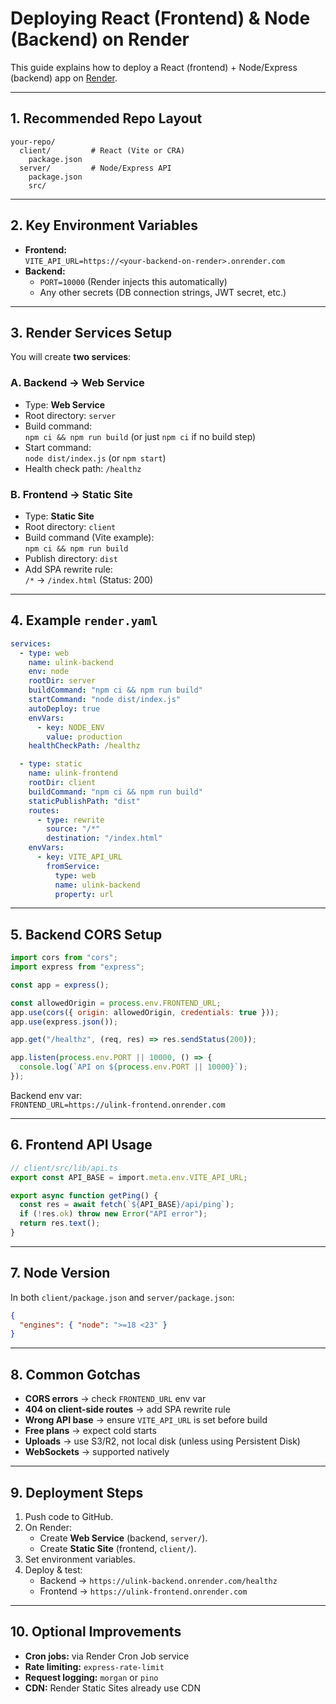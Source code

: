 # Deploying React (Frontend) & Node (Backend) on Render

This guide explains how to deploy a React (frontend) + Node/Express (backend) app on [Render](https://render.com).

---

## 1. Recommended Repo Layout
```
your-repo/
  client/         # React (Vite or CRA)
    package.json
  server/         # Node/Express API
    package.json
    src/
```

---

## 2. Key Environment Variables
- **Frontend:**  
  `VITE_API_URL=https://<your-backend-on-render>.onrender.com`
- **Backend:**  
  - `PORT=10000` (Render injects this automatically)  
  - Any other secrets (DB connection strings, JWT secret, etc.)

---

## 3. Render Services Setup
You will create **two services**:

### A. Backend → Web Service
- Type: **Web Service**
- Root directory: `server`
- Build command:  
  `npm ci && npm run build` (or just `npm ci` if no build step)
- Start command:  
  `node dist/index.js` (or `npm start`)
- Health check path: `/healthz`

### B. Frontend → Static Site
- Type: **Static Site**
- Root directory: `client`
- Build command (Vite example):  
  `npm ci && npm run build`
- Publish directory: `dist`
- Add SPA rewrite rule:  
  `/*` → `/index.html` (Status: 200)

---

## 4. Example `render.yaml`
```yaml
services:
  - type: web
    name: ulink-backend
    env: node
    rootDir: server
    buildCommand: "npm ci && npm run build"
    startCommand: "node dist/index.js"
    autoDeploy: true
    envVars:
      - key: NODE_ENV
        value: production
    healthCheckPath: /healthz

  - type: static
    name: ulink-frontend
    rootDir: client
    buildCommand: "npm ci && npm run build"
    staticPublishPath: "dist"
    routes:
      - type: rewrite
        source: "/*"
        destination: "/index.html"
    envVars:
      - key: VITE_API_URL
        fromService:
          type: web
          name: ulink-backend
          property: url
```

---

## 5. Backend CORS Setup
```js
import cors from "cors";
import express from "express";

const app = express();

const allowedOrigin = process.env.FRONTEND_URL;
app.use(cors({ origin: allowedOrigin, credentials: true }));
app.use(express.json());

app.get("/healthz", (req, res) => res.sendStatus(200));

app.listen(process.env.PORT || 10000, () => {
  console.log(`API on ${process.env.PORT || 10000}`);
});
```

Backend env var:  
`FRONTEND_URL=https://ulink-frontend.onrender.com`

---

## 6. Frontend API Usage
```ts
// client/src/lib/api.ts
export const API_BASE = import.meta.env.VITE_API_URL;

export async function getPing() {
  const res = await fetch(`${API_BASE}/api/ping`);
  if (!res.ok) throw new Error("API error");
  return res.text();
}
```

---

## 7. Node Version
In both `client/package.json` and `server/package.json`:
```json
{
  "engines": { "node": ">=18 <23" }
}
```

---

## 8. Common Gotchas
- **CORS errors** → check `FRONTEND_URL` env var
- **404 on client-side routes** → add SPA rewrite rule
- **Wrong API base** → ensure `VITE_API_URL` is set before build
- **Free plans** → expect cold starts
- **Uploads** → use S3/R2, not local disk (unless using Persistent Disk)
- **WebSockets** → supported natively

---

## 9. Deployment Steps
1. Push code to GitHub.
2. On Render:  
   - Create **Web Service** (backend, `server/`).  
   - Create **Static Site** (frontend, `client/`).  
3. Set environment variables.  
4. Deploy & test:
   - Backend → `https://ulink-backend.onrender.com/healthz`  
   - Frontend → `https://ulink-frontend.onrender.com`

---

## 10. Optional Improvements
- **Cron jobs:** via Render Cron Job service
- **Rate limiting:** `express-rate-limit`
- **Request logging:** `morgan` or `pino`
- **CDN:** Render Static Sites already use CDN
